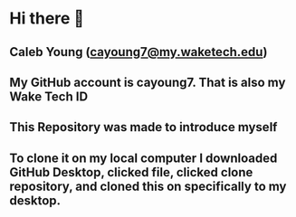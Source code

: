 # Hi there 👋
## Caleb Young (cayoung7@my.waketech.edu)
## My GitHub account is cayoung7. That is also my Wake Tech ID
## This Repository was made to introduce myself
## To clone it on my local computer I downloaded GitHub Desktop, clicked file, clicked clone repository, and cloned this on specifically to my desktop.
